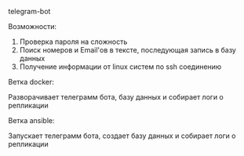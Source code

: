 telegram-bot

Возможности:

1. Проверка пароля на сложность
2. Поиск номеров и Email'ов в тексте, последующая запись в базу данных
3. Получение информации от linux систем по ssh соединению

Ветка docker:

Разворачивает телеграмм бота, базу данных и собирает логи о репликации

Ветка ansible:

Запускает телеграмм бота, создает базу данных и собирает логи о репликации 
